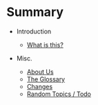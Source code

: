 # Summary

* Introduction
  * [What is this?](README.md)

* Misc.
	* [About Us](AboutUs.md)
	* [The Glossary](Glossary.md)
	* [Changes](CHANGELOG.md)
	* [Random Topics / Todo](RandomTopics.md)